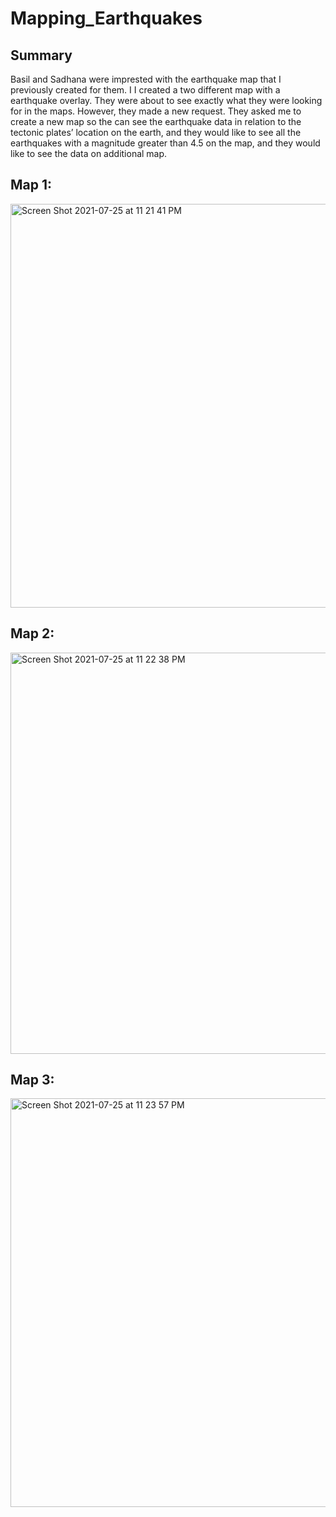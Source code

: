# Mapping_Earthquakes

## Summary
Basil and Sadhana were imprested with the earthquake map that I previously created for them. I I created a two different map with a earthquake overlay. They were about to see exactly what they were looking for in the maps. However, they made a new request. They asked me to create a new map so the can see the earthquake data in relation to the tectonic plates’ location on the earth, and they would like to see all the earthquakes with a magnitude greater than 4.5 on the map, and they would like to see the data on additional map.

## Map 1:

<img width="646" alt="Screen Shot 2021-07-25 at 11 21 41 PM" src="https://user-images.githubusercontent.com/79114781/126929152-994837a2-c258-4d1d-b163-787db44b5ea1.png">


## Map 2:

<img width="642" alt="Screen Shot 2021-07-25 at 11 22 38 PM" src="https://user-images.githubusercontent.com/79114781/126929208-f003e12c-e2ce-44df-ada0-81f00b2fc18d.png">


## Map 3:

<img width="654" alt="Screen Shot 2021-07-25 at 11 23 57 PM" src="https://user-images.githubusercontent.com/79114781/126929241-9874215a-9f07-4cfc-a7ea-c7e0bd000992.png">


